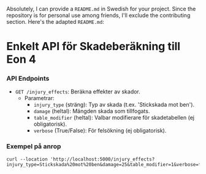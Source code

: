 Absolutely, I can provide a `README.md` in Swedish for your project. Since the repository is for personal use among friends, I'll exclude the contributing section. Here's the adapted `README.md`:

# Enkelt API för Skadeberäkning till Eon 4

### API Endpoints
- `GET /injury_effects`: Beräkna effekter av skador.
  - Parametrar:
    - `injury_type` (sträng): Typ av skada (t.ex. 'Stickskada mot ben').
    - `damage` (heltal): Mängden skada som tillfogats.
    - `table_modifier` (heltal): Valbar modifierare för skadetabellen (ej obligatorisk).
    - `verbose` (True/False): För felsökning (ej obligatorisk).

### Exempel på anrop
```
curl --location 'http://localhost:5000/injury_effects?injury_type=Stickskada%20mot%20ben&damage=25&table_modifier=1&verbose=false'
